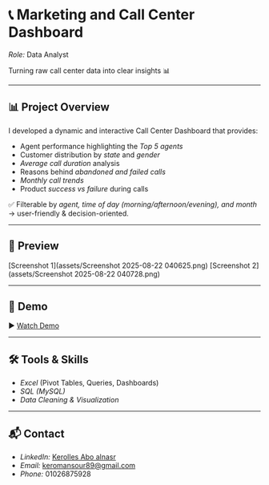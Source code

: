 # 📞 Marketing and Call Center Dashboard  

*Role:* Data Analyst  

Turning raw call center data into clear insights 📊  

---

## 📊 Project Overview  

I developed a dynamic and interactive Call Center Dashboard that provides:  

- Agent performance highlighting the *Top 5 agents*  
- Customer distribution by *state* and *gender*  
- *Average call duration* analysis  
- Reasons behind *abandoned and failed calls*  
- *Monthly call trends*  
- Product *success vs failure* during calls  

✅ Filterable by *agent, time of day (morning/afternoon/evening), and month* → user-friendly & decision-oriented.  

---

## 📸 Preview  

[Screenshot 1](assets/Screenshot 2025-08-22 040625.png)
[Screenshot 2](assets/Screenshot 2025-08-22 040728.png)

---

## 🎥 Demo  

▶ [Watch Demo](assets/InShot_20250822_174343156.mp4)  

---

## 🛠 Tools & Skills  

- *Excel* (Pivot Tables, Queries, Dashboards)   
- *SQL (MySQL)* 
- *Data Cleaning & Visualization*  

---

## 📬 Contact  

- *LinkedIn:* [Kerolles Abo alnasr](https://www.linkedin.com/in/kerolles-abo-alnasr-21510a291)  
- *Email:* keromansour89@gmail.com  
- *Phone:* 01026875928
